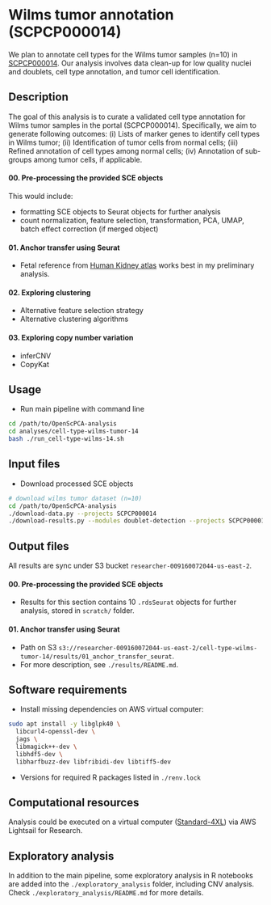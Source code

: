 # Wilms tumor annotation (SCPCP000014)

We plan to annotate cell types for the Wilms tumor samples (n=10) in [SCPCP000014](https://scpca.alexslemonade.org/projects/SCPCP000014). Our analysis involves data clean-up for low quality nuclei and doublets, cell type annotation, and tumor cell identification.

## Description

The goal of this analysis is to curate a validated cell type annotation for Wilms tumor samples in the portal (SCPCP000014). Specifically, we aim to generate following outcomes: (i) Lists of marker genes to identify cell types in Wilms tumor; (ii) Identification of tumor cells from normal cells; (iii) Refined annotation of cell types among normal cells; (iv) Annotation of sub-groups among tumor cells, if applicable.

#### 00. Pre-processing the provided SCE objects
This would include:
* formatting SCE objects to Seurat objects for further analysis
* count normalization, feature selection, transformation, PCA, UMAP, batch effect correction (if merged object)

#### 01. Anchor transfer using Seurat
* Fetal reference from [Human Kidney atlas](https://www.kidneycellatlas.org/) works best in my preliminary analysis.

#### 02. Exploring clustering
* Alternative feature selection strategy
* Alternative clustering algorithms

#### 03. Exploring copy number variation
* inferCNV
* CopyKat

## Usage

* Run main pipeline with command line
```bash
cd /path/to/OpenScPCA-analysis
cd analyses/cell-type-wilms-tumor-14
bash ./run_cell-type-wilms-14.sh
```

## Input files

* Download processed SCE objects
```bash
# download wilms tumor dataset (n=10)
cd /path/to/OpenScPCA-analysis
./download-data.py --projects SCPCP000014
./download-results.py --modules doublet-detection --projects SCPCP000014
```

## Output files

All results are sync under S3 bucket `researcher-009160072044-us-east-2`.

#### 00. Pre-processing the provided SCE objects 
- Results for this section contains 10 `.rdsSeurat` objects for further analysis, stored in `scratch/` folder.

#### 01. Anchor transfer using Seurat
- Path on S3 `s3://researcher-009160072044-us-east-2/cell-type-wilms-tumor-14/results/01_anchor_transfer_seurat`. 
- For more description, see `./results/README.md`.

## Software requirements

- Install missing dependencies on AWS virtual computer:
```bash
sudo apt install -y libglpk40 \
  libcurl4-openssl-dev \
  jags \
  libmagick++-dev \
  libhdf5-dev \
  libharfbuzz-dev libfribidi-dev libtiff5-dev
```
- Versions for required R packages listed in `./renv.lock`

## Computational resources

Analysis could be executed on a virtual computer ([Standard-4XL](https://openscpca.readthedocs.io/en/latest/aws/lsfr/creating-vcs/)) via AWS Lightsail for Research.

## Exploratory analysis
In addition to the main pipeline, some exploratory analysis in R notebooks are added into the `./exploratory_analysis` folder, including CNV analysis. Check `./exploratory_analysis/README.md` for more details.